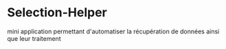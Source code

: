 # Selection-Helper
mini application permettant d'automatiser la récupération de données ainsi que leur traitement

